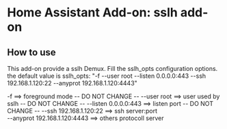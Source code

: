 # Home Assistant Add-on: sslh add-on

## How to use

This add-on provide a sslh Demux.
Fill the sslh_opts configuration options.
the default value is
sslh_opts: "-f --user root --listen 0.0.0.0:443 --ssh 192.168.1.120:22 --anyprot 192.168.1.120:4443"

-f                               ==> foreground mode     -- DO NOT CHANGE -- 
--user root                      ==> user used by sslh   -- DO NOT CHANGE -- 
--listen 0.0.0.0:443             ==> listen port         -- DO NOT CHANGE -- 
--ssh 192.168.1.120:22           ==> ssh server:port     
--anyprot 192.168.1.120:4443     ==> others protocoll server
